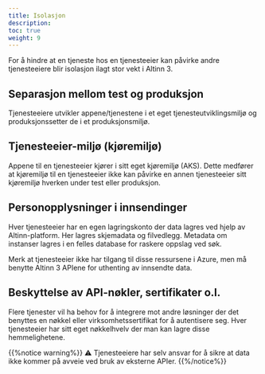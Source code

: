 ```yaml
---
title: Isolasjon
description: 
toc: true
weight: 9
---
```


For å hindre at en tjeneste hos en tjenesteeier kan påvirke andre tjenesteeiere blir isolasjon ilagt stor vekt i Altinn 3.

## Separasjon mellom test og produksjon

Tjenesteeiere utvikler appene/tjenestene i et eget tjenesteutviklingsmiljø og produksjonssetter de i et produksjonsmiljø. 

## Tjenesteeier-miljø (kjøremiljø)

Appene til en tjenesteeier kjører i sitt eget kjøremiljø (AKS).
Dette medfører at kjøremiljø til en tjenesteeier ikke kan påvirke en annen tjenesteeier sitt kjøremiljø hverken under test eller produksjon.

## Personopplysninger i innsendinger

Hver tjenesteeier har en egen lagringskonto der data lagres ved hjelp av Altinn-platform.
Her lagres skjemadata og filvedlegg. Metadata om instanser lagres i en felles database for raskere oppslag ved søk.

Merk at tjenesteeier ikke har tilgang til disse ressursene i Azure, men må benytte Altinn 3 APIene for uthenting av innsendte data.

## Beskyttelse av API-nøkler, sertifikater o.l.

Flere tjenester vil ha behov for å integrere mot andre løsninger der det benyttes en nøkkel eller virksomhetssertifikat for å autentisere seg.
Hver tjenesteeier har sitt eget nøkkelhvelv der man kan lagre disse hemmelighetene. 

{{%notice warning%}}
⚠ Tjenesteeiere har selv ansvar for å sikre at data ikke kommer på avveie ved bruk av eksterne APIer.
{{%/notice%}}
